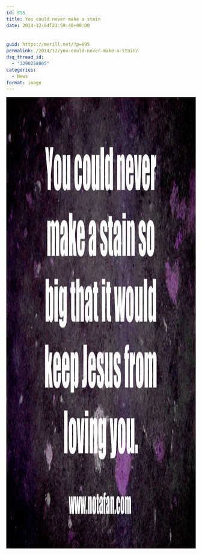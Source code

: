 ```yaml
---
id: 895
title: You could never make a stain
date: 2014-12-04T21:59:48+00:00


guid: https://merill.net/?p=895
permalink: /2014/12/you-could-never-make-a-stain/
dsq_thread_id:
  - "3290258005"
categories:
  - News
format: image
---
```

<a href="https://merill.net/wp-content/uploads/2014/12/loving.jpg"><img class="alignnone size-full wp-image-896" src="/wp-content/uploads/2014/12/loving.jpg" alt="loving" width="1600" height="1200" /></a>